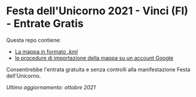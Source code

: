 # Festa dell'Unicorno 2021 - Vinci (FI) - Entrate Gratis

Questa repo contiene:
 - [La mappa in formato _.kml_](https://github.com/kard-akis/festa-unicorno-free-map/blob/main/festa-dell-unicorno-free-map.kml)
 - [le procedure di importazione della mappa su un account Google](https://github.com/kard-akis/festa-unicorno-free-map/blob/main/steps.md)

Consentirebbe l'entrata gratuita e senza controlli alla manifestazione Festa dell'Unicorno.

_Ultimo aggiornamento: ottobre 2021_
